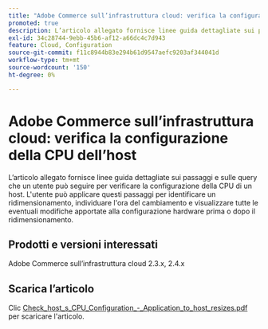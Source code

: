 ```yaml
---
title: "Adobe Commerce sull’infrastruttura cloud: verifica la configurazione della CPU dell’host"
promoted: true
description: L’articolo allegato fornisce linee guida dettagliate sui passaggi e sulle query che un utente può seguire per verificare la configurazione della CPU di un host. L'utente può applicare questi passaggi per identificare un ridimensionamento, individuare l'ora del cambiamento e visualizzare tutte le eventuali modifiche apportate alla configurazione hardware prima o dopo il ridimensionamento.
exl-id: 34c28744-9ebb-45b6-af12-a66dc4c7d943
feature: Cloud, Configuration
source-git-commit: f11c8944b83e294b61d9547aefc9203af344041d
workflow-type: tm+mt
source-wordcount: '150'
ht-degree: 0%

---
```


# Adobe Commerce sull’infrastruttura cloud: verifica la configurazione della CPU dell’host

L’articolo allegato fornisce linee guida dettagliate sui passaggi e sulle query che un utente può seguire per verificare la configurazione della CPU di un host. L&#39;utente può applicare questi passaggi per identificare un ridimensionamento, individuare l&#39;ora del cambiamento e visualizzare tutte le eventuali modifiche apportate alla configurazione hardware prima o dopo il ridimensionamento.

## Prodotti e versioni interessati

Adobe Commerce sull’infrastruttura cloud 2.3.x, 2.4.x

## Scarica l’articolo

Clic [Check_host_s_CPU_Configuration_-_Application_to_host_resizes.pdf](assets/Check_host_s_CPU_Configuration_-_Application_to_host_resizes.pdf) per scaricare l&#39;articolo.
